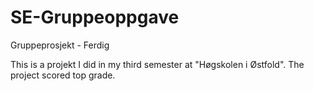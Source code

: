 # SE-Gruppeoppgave
Gruppeprosjekt - Ferdig

This is a projekt I did in my third semester at "Høgskolen i Østfold". The project scored top grade.
